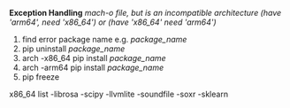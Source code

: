 **Exception Handling**
*mach-o file, but is an incompatible architecture (have 'arm64', need 'x86_64') or (have 'x86_64' need 'arm64')*
1. find error package name e.g. *package_name*
2. pip uninstall *package_name*
3. arch -x86_64 pip install *package_name*
3. arch -arm64 pip install *package_name*
4. pip freeze

x86_64 list
-librosa
-scipy
-llvmlite
-soundfile
-soxr
-sklearn